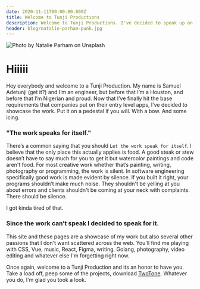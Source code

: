 ```yaml
---
date: 2020-11-11T00:00:00.000Z
title: Welcome to Tunji Productions
description: Welcome to Tunji Productions. I've decided to speak up on the work done here.
header: blog/natalie-parham-punk.jpg
---
```


![Photo by Natalie Parham on Unsplash](/blog/natalie-parham-punk.jpg)

# Hiiiii

Hey everybody and welcome to a Tunji Production. My name is Samuel Adetunji (get it?) and I’m an engineer, but before that I’m a Houston, and before that I’m Nigerian and proud. Now that I’ve finally hit the base requirements that companies put on their entry level apps, I’ve decided to showcase the work. Put it on a pedestal if you will. With a bow. And some icing.

### "The work speaks for itself."

There’s a common saying that you should `Let the work speak for itself`. I believe that the only place this actually applies is food. A good steak or stew doesn’t have to say much for you to get it but watercolor paintings and code aren't food. For most creative work whether that’s painting, writing, photography or programming, the work is silent. In software engineering specifically good work is made evident by silence. If you built it right, your programs shouldn’t make much noise. They shouldn't be yelling at you about errors and clients shouldn't be coming at your neck with complaints. There should be silence.

I got kinda tired of that.

### Since the work can’t speak I decided to speak for it.

This site and these pages are a showcase of my work but also several other passions that I don't want scattered across the web. You'll find me playing with CSS, Vue, music, React, Figma, writing, Golang, photography, video editing and whatever else I'm forgetting right now.

Once again, welcome to a Tunji Production and its an honor to have you. Take a load off, peep some of the projects, download [TwoTone](). Whatever you do, I'm glad you took a look.
